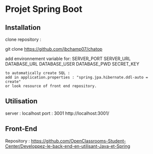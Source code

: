 # Projet Spring Boot

## Installation

  clone repository :

   git clone https://github.com/jbchamp07/chatop

   add environnement variable for:
    SERVER_PORT
    SERVER_URL
    DATABASE_URL
    DATABASE_USER
    DATABASE_PWD
    SECRET_KEY

    to automatically create SQL :
    add in application.properties : "spring.jpa.hibernate.ddl-auto = create"
    or look resource of front end repository.

## Utilisation

server : localhost
port : 3001
http://localhost:3001/

## Front-End
Repository : https://github.com/OpenClassrooms-Student-Center/Developpez-le-back-end-en-utilisant-Java-et-Spring
